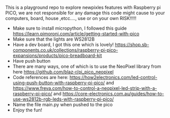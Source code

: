 This is a playground repo to explore newpixles features with Raspberry pi PICO,  we are not responsible for any damage this code might cause to your computers, board, house ,etcc...., use or on your own RISK!!!!!

- Make sure to install micropython, I followed this guide https://learn.pimoroni.com/article/getting-started-with-pico
- Make sure that the lights are WS2812B
- Have a dev board, I got this one which is lovely! https://shop.sb-components.co.uk/collections/raspberry-pi-pico-expansions/products/pico-breadboard-kit
- Have push button
- There are many ways, one of which is to use the NeoPixel library from here https://github.com/blaz-r/pi_pico_neopixel
- Code references are here: https://how2electronics.com/led-control-using-push-button-with-raspberry-pi-pico/ and https://www.freva.com/how-to-control-a-neopixel-led-strip-with-a-raspberry-pi-pico/ and https://core-electronics.com.au/guides/how-to-use-ws2812b-rgb-leds-with-raspberry-pi-pico/
- Name the file main.py when pushed to the pico
- Enjoy the fun!

